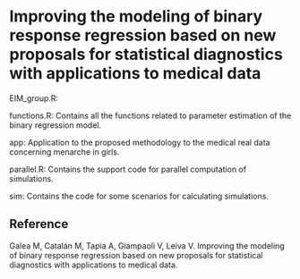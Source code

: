 # Improving the modeling of binary response regression based on new proposals for statistical diagnostics with applications to medical data

EIM_group.R: 

functions.R: Contains all the functions related to parameter estimation of the binary regression model.

app: Application to the proposed methodology to the  medical real data concerning menarche in girls. 

parallel.R: Contains the support code for parallel computation of simulations.

sim: Contains the code for some scenarios for calculating simulations.

## Reference
Galea M, Catalán M, Tapia A, Giampaoli V, Leiva V. Improving the modeling of binary response regression based on new proposals for statistical diagnostics with applications to medical data.
